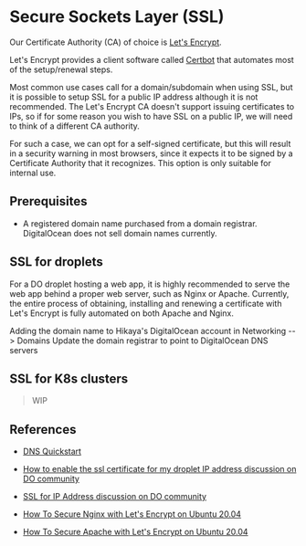 # Secure Sockets Layer (SSL)

Our Certificate Authority (CA) of choice is [Let's Encrypt](https://letsencrypt.org/).

Let's Encrypt provides a client software called [Certbot](https://www.google.com/search?channel=fs&client=ubuntu&q=certbot) that automates most of the setup/renewal steps.

Most common use cases call for a domain/subdomain when using SSL, but it is possible to setup SSL for a public IP address although it is not recommended.
The Let's Encrypt CA doesn't support issuing certificates to IPs, so if for some reason you wish to have SSL on a public IP, we will need to think of a different CA authority.

For such a case, we can opt for a self-signed certificate, but this will result in a security warning in most browsers, since it expects it to be signed
by a Certificate Authority that it recognizes. This option is only suitable for internal use.

## Prerequisites

- A registered domain name purchased from a domain registrar. DigitalOcean does not sell domain names currently.

## SSL for droplets

For a DO droplet hosting a web app, it is highly recommended to serve the web app behind a proper web server, such as Nginx or Apache.
Currently, the entire process of obtaining, installing and renewing a certificate with Let's Encrypt is fully automated on both Apache and Nginx.


Adding the domain name to Hikaya's DigitalOcean account in Networking --> Domains
Update the domain registrar to point to DigitalOcean DNS servers


## SSL for K8s clusters
> WIP

## References

- [DNS Quickstart](https://www.digitalocean.com/docs/networking/dns/quickstart/)
- [How to enable the ssl certificate for my droplet IP address discussion on DO community](https://www.digitalocean.com/community/questions/how-to-enable-the-ssl-certificate-for-my-droplet-ip-address)
- [SSL for IP Address discussion on DO community](https://www.digitalocean.com/community/questions/ssl-for-ip-address)

- [How To Secure Nginx with Let's Encrypt on Ubuntu 20.04](https://www.digitalocean.com/community/tutorials/how-to-secure-nginx-with-let-s-encrypt-on-ubuntu-20-04)
- [How To Secure Apache with Let's Encrypt on Ubuntu 20.04](https://www.digitalocean.com/community/tutorials/how-to-secure-apache-with-let-s-encrypt-on-ubuntu-20-04)
